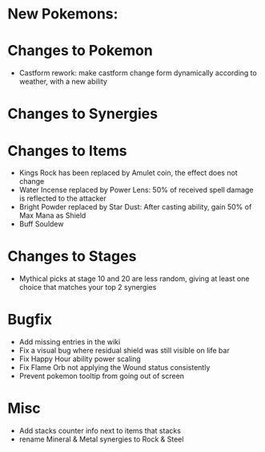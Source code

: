 # New Pokemons:


# Changes to Pokemon

- Castform rework: make castform change form dynamically according to weather, with a new ability

# Changes to Synergies



# Changes to Items

- Kings Rock has been replaced by Amulet coin, the effect does not change
- Water Incense replaced by Power Lens: 50% of received spell damage is reflected to the attacker
- Bright Powder replaced by Star Dust: After casting ability, gain 50% of Max Mana as Shield
- Buff Souldew

# Changes to Stages

- Mythical picks at stage 10 and 20 are less random, giving at least one choice that matches your top 2 synergies

# Bugfix

- Add missing entries in the wiki
- Fix a visual bug where residual shield was still visible on life bar
- Fix Happy Hour ability power scaling
- Fix Flame Orb not applying the Wound status consistently
- Prevent pokemon tooltip from going out of screen

# Misc

- Add stacks counter info next to items that stacks
- rename Mineral & Metal synergies to Rock & Steel



